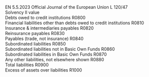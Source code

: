 EN  5.5.2023 Official Journal of the European Union L 120/47  
Solvency II 
value  
Debts owed to credit institutions  R0800  
Financial liabilities other than debts owed to credit institutions  R0810  
Insurance & intermediaries payables  R0820  
Reinsurance payables  R0830  
Payables (trade, not insurance)  R0840  
Subordinated liabilities  R0850  
Subordinated liabilities not in Basic Own Funds  R0860  
Subordinated liabilities in Basic Own Funds  R0870  
Any other liabilities, not elsewhere shown  R0880  
Total liabilities  R0900  
Excess of assets over liabilities  R1000